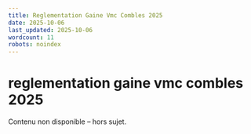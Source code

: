 ```yaml
---
title: Reglementation Gaine Vmc Combles 2025
date: 2025-10-06
last_updated: 2025-10-06
wordcount: 11
robots: noindex
---
```


# reglementation gaine vmc combles 2025

Contenu non disponible – hors sujet.